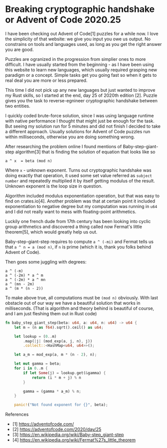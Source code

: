 # Breaking cryptographic handshake or Advent of Code 2020.25

I have been checking out Advent of Code[1] puzzles for a while now.
I love the simplicity of that website: we give you input you owe us output.
No constrains on tools and languages used, as long as you get the right answer you are good.

Puzzles are ogranized in the progression from simplier ones to more difficult.
I have usually started from the beginning - as I have been using this website to learn new languages,
which usually required grasping new paradigm or a concept. Simple tasks get you going fast so when it gets to real deal you are more or less prepared.

This time I did not pick up any new languages but just wanted to improve my Rust skills, so I started at the end, day 25 of 2020th edition [2]. Puzzle gives you the task to reverse-egnineer cryptographic handshake between two entities.

I quickly coded brute-force solution, since I was using language runtime with native performance I thought that might just be enough for the task. But seeing my solution run for 5 minutes and did not finish I decided to take a different approach. Usually solutions for Advent of Code puzzles run within milliseconds, otherwise you are doing something wrong. 

After researching the problem online I found mentions of Baby-step-giant-step algorithm[3] that is finding the solution of equation that looks like so

```
a ^ x  = beta (mod n)
```

Where `x` - unknown exponent. Turns out cryptographic handshake was doing exactly that operation, it used some set value referred as `subject number` and repeatedly multiplied it by itself getting modulus of the result. Unknown exponent is the loop size in question.

Algorithm included modulus exponentiation operation, but that was easy to find on crates.io[4]. Another problem was that at certain point it included exponentiation to negative degree but my computation was running in `u64` and I did not really want to mess with floating-point arithmetics.

Luckily one french dude from 17th century has been looking into cyclic group arithmetics and discovered a thing called now Fermat's little theorem[5], which would greatly help us out.

Baby-step-giant-step requires to compute `a ^ (-mi)` and Fermat tells us that `a ^ n = a (mod n)`, if `n` is prime (which it is, thank you folks behind Advent of Code).

Then goes some juggling with degrees:

```
a ^ (-m)
a ^ (-2m) * a ^ m
a ^ (-2m) * a ^ mn
a ^ (mn - 2m)
a ^ (m * (n - 2))
```

To make above true, all computations must be `(mod n)` obviously. With last obstacle out of our way we have a beautiful solution that works in milliseconds. (That is algorithm and theory behind is beautiful of course, and I am just fleshing them out in Rust code)

```rust
fn baby_step_giant_step(beta: u64, a: u64, n: u64) -> u64 {
    let m = (n as f64).sqrt().ceil() as u64;

    let lookup = (0..m)
        .map(|j| (mod_exp(a, j, n), j))
        .collect::<HashMap<u64, u64>>();

    let a_m = mod_exp(a, m * (n - 2), n);

    let mut gamma = beta;
    for i in 0..m {
        if let Some(j) = lookup.get(&gamma) {
            return (i * m + j) % n
        }

        gamma = (gamma * a_m) % n;
    }

    panic!("Not found exponent for {}", beta);
```

References
- [1] https://adventofcode.com/
- [2] https://adventofcode.com/2020/day/25
- [3] https://en.wikipedia.org/wiki/Baby-step_giant-step
- [4] https://en.wikipedia.org/wiki/Fermat%27s_little_theorem
